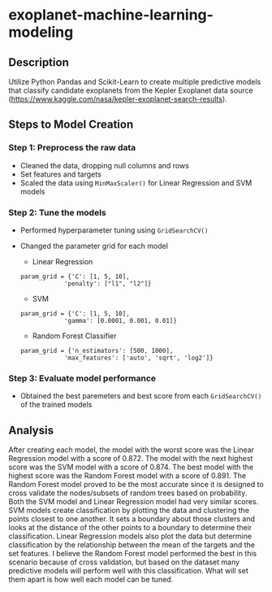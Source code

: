 # exoplanet-machine-learning-modeling

## Description
Utilize Python Pandas and Scikit-Learn to create multiple predictive models that classify candidate exoplanets from the Kepler Exoplanet data source (https://www.kaggle.com/nasa/kepler-exoplanet-search-results).

## Steps to Model Creation

### Step 1: Preprocess the raw data
* Cleaned the data, dropping null columns and rows
* Set features and targets
* Scaled the data using `MinMaxScaler()` for Linear Regression and SVM models

### Step 2: Tune the models
* Performed hyperparameter tuning using `GridSearchCV()`
* Changed the parameter grid for each model
  * Linear Regression
  ```
  param_grid = {'C': [1, 5, 10],
              'penalty': ["l1", "l2"]}
  ```
  * SVM
  ```
  param_grid = {'C': [1, 5, 10],
              'gamma': [0.0001, 0.001, 0.01]}
  ```
  
  * Random Forest Classifier
  ```
  param_grid = {'n_estimators': [500, 1000],
              'max_features': ['auto', 'sqrt', 'log2']}
  ```

### Step 3: Evaluate model performance
* Obtained the best paremeters and best score from each `GridSearchCV()` of the trained models

## Analysis
After creating each model, the model with the worst score was the Linear Regression model with a score of 0.872. The model with the next highest score was the SVM model with a score of 0.874. The best model with the highest score was the Random Forest model with a score of 0.891. The Random Forest model proved to be the most accurate since it is designed to cross validate the nodes/subsets of random trees based on probability. Both the SVM model and Linear Regression model had very similar scores. SVM models create classification by plotting the data and clustering the points closest to one another. It sets a boundary about those clusters and looks at the distance of the other points to a boundary to determine their classification. Linear Regression models also plot the data but determine classification by the relationship between the mean of the targets and the set features. I believe the Random Forest model performed the best in this scenario because of cross validation, but based on the dataset many predictive models will perform well with this classification. What will set them apart is how well each model can be tuned.

